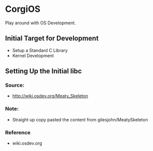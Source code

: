 # CorgiOS
Play around with OS Development.



## Initial Target for Development
- Setup a Standard C Library
- Kernel Development

## Setting Up the Initial libc

### Source:
- http://wiki.osdev.org/Meaty_Skeleton

### Note:
- Straight up copy pasted the content from gilesjohn/MeatySkeleton

### Reference
- wiki.osdev.org
